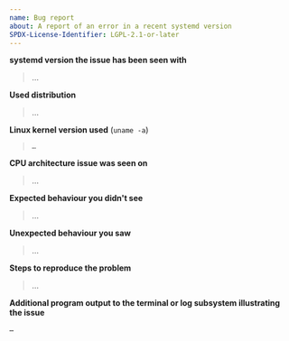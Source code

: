 ```yaml
---
name: Bug report
about: A report of an error in a recent systemd version
SPDX-License-Identifier: LGPL-2.1-or-later
---
```


**systemd version the issue has been seen with**
 > …

<!-- **NOTE:** Do not submit bug reports about anything but the two most recently released *major* systemd versions upstream! -->
<!--           If there have been multiple stable releases for that major version, please consider updating to a recent one before reporting an issue. -->
<!--           When using a distro package, please make sure that the version reported is meaningful for upstream. -->
<!-- See https://github.com/systemd/systemd-stable/releases for the list of most recent releases. -->
<!-- For older version please use distribution trackers (see https://systemd.io/CONTRIBUTING#filing-issues). -->

**Used distribution**
 > …

**Linux kernel version used** (`uname -a`)
<!-- Make sure to enclose the pasted kernel version in `backticks`, so that
     GitHub doesn't convert the `#` character typically included in it into a
     reference to old GitHub issues. -->
 > `…`

**CPU architecture issue was seen on**
 > …

**Expected behaviour you didn't see**
 > …

**Unexpected behaviour you saw**
 > …

**Steps to reproduce the problem**
 > …

**Additional program output to the terminal or log subsystem illustrating the issue**

<!-- Please paste relevant program terminal or journal output here, ideally
     when generated in debug mode (try setting the SYSTEMD_LOG_LEVEL=debug
     environment variable). For very long copy/pasted data consider using a
     service like https://gist.github.com/. Where copy/paste is not possible
     (for example early boot or late shutdown), a photo of the screen might do
     too, but text is always much preferred. -->
```text
…
```
